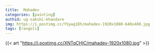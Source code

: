 ```yaml
---
title:  Mahadev 
categories: [painting]
authid: ug-sakshi-khandare
img: https://i.postimg.cc/YSywg1Dh/mahadev-1920x1080-640x480.jpg
tags: [rangoli] 
---
```


{{< art "https://i.postimg.cc/XNTqCHjC/mahadev-1920x1080.jpg" >}}